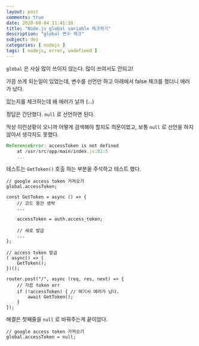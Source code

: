 ```yaml
---
layout: post
comments: true
date: 2020-08-04 11:41:38
title: "Node.js global variable 체크하기"
description: "global 변수 체크"
subject: dev
categories: [ nodejs ]
tags: [ nodejs, error, undefined ]
---
```


`global` 은 사실 많이 쓰이지 않는다. 많이 쓰여서도 안되고!

가끔 쓰게 되는일이 있었는데, 변수를 선언만 하고 아래에서 false 체크를 했더니 에러가 났다.

있는지를 체크하는데 왜 에러가 날까 (...)

정답은 간단했다. `null` 로 선언하면 된다.

막상 이런상황이 오니까 어떻게 검색해야 할지도 의문이었고, 보통 `null` 로 선언을 하지 않아서 생각지도 못했다.
    
```javascript
ReferenceError: accessToken is not defined
    at /usr/src/app/main/index.js:82:5
    ...
```
    
테스트는 `GetToken()` 호출 하는 부분을 주석하고 테스트 했다.
    
    
```javscript
// google access token 가져오기
global.accessToken;

const GetToken = async () => {
    // 코드 중간 생략
    ...

    accessToken = auth.access_token;

    // 새로 발급
    ...
};

// access token 발급
( async() => {
    GetToken();
})();

router.post("/", async (req, res, next) => {
    // 가끔 token err
    if (!accessToken) { // 여기서 에러가 났다.
        await GetToken();
    }
});
```

해결은 첫째줄을 `null` 로 바꿔주는게 끝이었다.

```javscript
// google access token 가져오기
global.accessToken = null;
```
